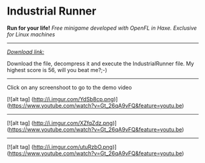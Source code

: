 Industrial Runner
==================================================
**Run for your life!**
*Free minigame developed with OpenFL in Haxe. Exclusive for Linux machines*

***

[*Download link:*](https://github.com/gomezportillo/Industrial_Runner/blob/executable/Industrial_Runner.zip?raw=true)
 

Download the file, decompress it and execute the IndustrialRunner file.
My highest score is 56, will you beat me?;-)

***

Click on any screenshoot to go to the demo video

[![alt tag] (http://i.imgur.com/YdSb8cp.png)] (https://www.youtube.com/watch?v=Gt_26qA9vFQ&feature=youtu.be)

***

[![alt tag] (http://i.imgur.com/XZfqZdz.png)] (https://www.youtube.com/watch?v=Gt_26qA9vFQ&feature=youtu.be)

***

[![alt tag] (http://i.imgur.com/utuRzbO.png)] (https://www.youtube.com/watch?v=Gt_26qA9vFQ&feature=youtu.be)
